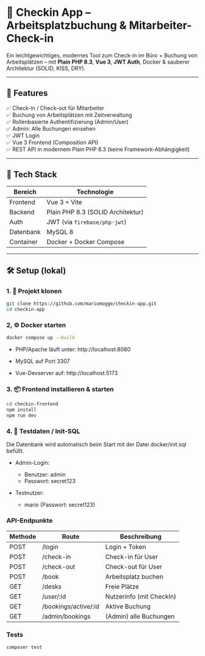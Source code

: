 # 🧾 Checkin App – Arbeitsplatzbuchung & Mitarbeiter-Check-in

Ein leichtgewichtiges, modernes Tool zum Check-in im Büro + Buchung von Arbeitsplätzen – mit **Plain PHP 8.3**, **Vue 3**, **JWT Auth**, Docker & sauberer Architektur (SOLID, KISS, DRY).

---

## 🚀 Features

✅ Check-in / Check-out für Mitarbeiter  
✅ Buchung von Arbeitsplätzen mit Zeitverwaltung  
✅ Rollenbasierte Authentifizierung (Admin/User)  
✅ Admin: Alle Buchungen einsehen  
✅ JWT Login  
✅ Vue 3 Frontend (Composition API)  
✅ REST API in modernem Plain PHP 8.3 (keine Framework-Abhängigkeit)

---

## 🧱 Tech Stack

| Bereich        | Technologie                     |
|---------------|----------------------------------|
| Frontend      | Vue 3 + Vite                     |
| Backend       | Plain PHP 8.3 (SOLID Architektur)|
| Auth          | JWT (via `firebase/php-jwt`)     |
| Datenbank     | MySQL 8                          |
| Container     | Docker + Docker Compose          |

---

## 🛠️ Setup (lokal)

### 1. 🔁 Projekt klonen

```bash
git clone https://github.com/mariomogge/checkin-app.git
cd checkin-app
```

### 2, ⚙️ Docker starten

```bash
docker compose up --build
```
- PHP/Apache läuft unter: http://localhost:8080

- MySQL auf Port 3307

- Vue-Devserver auf: http://localhost:5173

### 3. 📦 Frontend installieren & starten
```bash
cd checkin-frontend
npm install
npm run dev
```

### 4. 🧪 Testdaten / Init-SQL
Die Datenbank wird automatisch beim Start mit der Datei docker/init.sql befüllt.

- Admin-Login:
    - Benutzer: admin
    - Passwort: secret123

- Testnutzer:
    - mario (Passwort: secret123)

### API-Endpunkte
Methode|Route|Beschreibung
|---|---|---|
POST|/login|	Login + Token
POST|/check-in|	Check-in für User
POST|/check-out|	Check-out für User
POST|/book|	Arbeitsplatz buchen
GET|/desks|	Freie Plätze
GET|/user/:id|	Nutzerinfo (mit CheckIn)
GET|/bookings/active/:id|	Aktive Buchung
GET|/admin/bookings|	(Admin) alle Buchungen

### Tests
```bash
composer test
```

